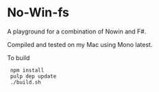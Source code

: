 # No-Win-fs
A playground for a combination of Nowin and F#.

Compiled and tested on my Mac using Mono latest.

To build

     npm install
     pulp dep update
     ./build.sh
